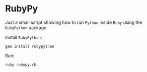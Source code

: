 # RubyPy

Just a small script showing how to run `Python` inside `Ruby` using the `RubyPython` package.

Install `RubyPython`:

```
gem install rubypython
```

Run:

```
ruby rubypy.rb
```
